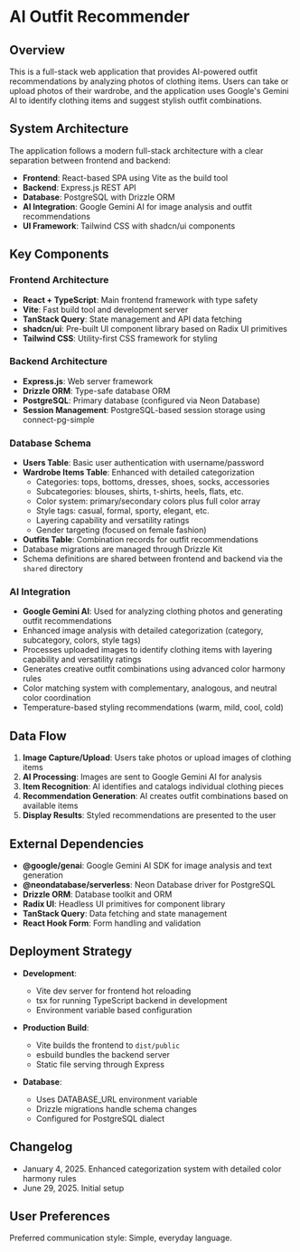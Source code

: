 # AI Outfit Recommender

## Overview

This is a full-stack web application that provides AI-powered outfit recommendations by analyzing photos of clothing items. Users can take or upload photos of their wardrobe, and the application uses Google's Gemini AI to identify clothing items and suggest stylish outfit combinations.

## System Architecture

The application follows a modern full-stack architecture with a clear separation between frontend and backend:

- **Frontend**: React-based SPA using Vite as the build tool
- **Backend**: Express.js REST API
- **Database**: PostgreSQL with Drizzle ORM
- **AI Integration**: Google Gemini AI for image analysis and outfit recommendations
- **UI Framework**: Tailwind CSS with shadcn/ui components

## Key Components

### Frontend Architecture
- **React + TypeScript**: Main frontend framework with type safety
- **Vite**: Fast build tool and development server
- **TanStack Query**: State management and API data fetching
- **shadcn/ui**: Pre-built UI component library based on Radix UI primitives
- **Tailwind CSS**: Utility-first CSS framework for styling

### Backend Architecture
- **Express.js**: Web server framework
- **Drizzle ORM**: Type-safe database ORM
- **PostgreSQL**: Primary database (configured via Neon Database)
- **Session Management**: PostgreSQL-based session storage using connect-pg-simple

### Database Schema
- **Users Table**: Basic user authentication with username/password
- **Wardrobe Items Table**: Enhanced with detailed categorization
  - Categories: tops, bottoms, dresses, shoes, socks, accessories
  - Subcategories: blouses, shirts, t-shirts, heels, flats, etc.
  - Color system: primary/secondary colors plus full color array
  - Style tags: casual, formal, sporty, elegant, etc.
  - Layering capability and versatility ratings
  - Gender targeting (focused on female fashion)
- **Outfits Table**: Combination records for outfit recommendations
- Database migrations are managed through Drizzle Kit
- Schema definitions are shared between frontend and backend via the `shared` directory

### AI Integration
- **Google Gemini AI**: Used for analyzing clothing photos and generating outfit recommendations
- Enhanced image analysis with detailed categorization (category, subcategory, colors, style tags)
- Processes uploaded images to identify clothing items with layering capability and versatility ratings
- Generates creative outfit combinations using advanced color harmony rules
- Color matching system with complementary, analogous, and neutral color coordination
- Temperature-based styling recommendations (warm, mild, cool, cold)

## Data Flow

1. **Image Capture/Upload**: Users take photos or upload images of clothing items
2. **AI Processing**: Images are sent to Google Gemini AI for analysis
3. **Item Recognition**: AI identifies and catalogs individual clothing pieces
4. **Recommendation Generation**: AI creates outfit combinations based on available items
5. **Display Results**: Styled recommendations are presented to the user

## External Dependencies

- **@google/genai**: Google Gemini AI SDK for image analysis and text generation
- **@neondatabase/serverless**: Neon Database driver for PostgreSQL
- **Drizzle ORM**: Database toolkit and ORM
- **Radix UI**: Headless UI primitives for component library
- **TanStack Query**: Data fetching and state management
- **React Hook Form**: Form handling and validation

## Deployment Strategy

- **Development**: 
  - Vite dev server for frontend hot reloading
  - tsx for running TypeScript backend in development
  - Environment variable based configuration

- **Production Build**:
  - Vite builds the frontend to `dist/public`
  - esbuild bundles the backend server
  - Static file serving through Express

- **Database**:
  - Uses DATABASE_URL environment variable
  - Drizzle migrations handle schema changes
  - Configured for PostgreSQL dialect

## Changelog
- January 4, 2025. Enhanced categorization system with detailed color harmony rules
- June 29, 2025. Initial setup

## User Preferences

Preferred communication style: Simple, everyday language.